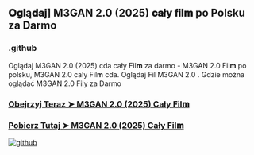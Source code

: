 ## 𝐎𝐠𝐥ą𝐝𝐚𝐣] M3GAN 2.0 (2025) 𝐜𝐚ł𝐲 𝐟𝐢𝐥𝐦 po Polsku za Darmo

### .github

Oglądaj M3GAN 2.0 (2025) cda cały Fil𝐦 za darmo - M3GAN 2.0 Fil𝐦  po polsku, M3GAN 2.0 caly Fil𝐦 cda. Oglądaj Fil M3GAN 2.0 . Gdzie można oglądać M3GAN 2.0 Fily za Darmo

### [Obejrzyj Teraz ➤ M3GAN 2.0 (2025) Cały Fil𝐦 ](https://watching4khdmovies.blogspot.com/2025/06/m3gan-pl.html)

### [Pobierz Tutaj ➤ M3GAN 2.0 (2025) Cały Fil𝐦 ](https://watching4khdmovies.blogspot.com/2025/06/m3gan-pl.html)

<a href="https://watching4khdmovies.blogspot.com/2025/06/m3gan-pl.html" rel="nofollow"><img src="https://image.tmdb.org/t/p/w1280/hq0ONyCxMNirXetaEjDY7iOp29p.jpg" alt="github" data-canonical-src="https://image.tmdb.org/t/p/w1280/hq0ONyCxMNirXetaEjDY7iOp29p.jpg" style="max-width: 100%;"></a>
